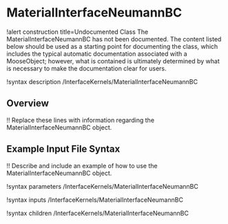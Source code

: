 # MaterialInterfaceNeumannBC

!alert construction title=Undocumented Class
The MaterialInterfaceNeumannBC has not been documented. The content listed below should be used as a starting point for
documenting the class, which includes the typical automatic documentation associated with a
MooseObject; however, what is contained is ultimately determined by what is necessary to make the
documentation clear for users.

!syntax description /InterfaceKernels/MaterialInterfaceNeumannBC

## Overview

!! Replace these lines with information regarding the MaterialInterfaceNeumannBC object.

## Example Input File Syntax

!! Describe and include an example of how to use the MaterialInterfaceNeumannBC object.

!syntax parameters /InterfaceKernels/MaterialInterfaceNeumannBC

!syntax inputs /InterfaceKernels/MaterialInterfaceNeumannBC

!syntax children /InterfaceKernels/MaterialInterfaceNeumannBC
